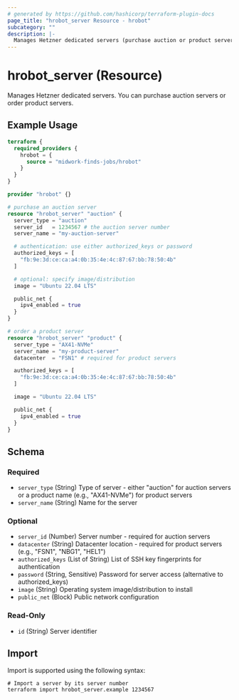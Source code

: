 ```yaml
---
# generated by https://github.com/hashicorp/terraform-plugin-docs
page_title: "hrobot_server Resource - hrobot"
subcategory: ""
description: |-
  Manages Hetzner dedicated servers (purchase auction or product servers)
---
```


# hrobot_server (Resource)

Manages Hetzner dedicated servers. You can purchase auction servers or order product servers.

## Example Usage

```terraform
terraform {
  required_providers {
    hrobot = {
      source = "midwork-finds-jobs/hrobot"
    }
  }
}

provider "hrobot" {}

# purchase an auction server
resource "hrobot_server" "auction" {
  server_type = "auction"
  server_id   = 1234567 # the auction server number
  server_name = "my-auction-server"

  # authentication: use either authorized_keys or password
  authorized_keys = [
    "fb:9e:3d:ce:ca:a4:0b:35:4e:4c:87:67:bb:78:50:4b"
  ]

  # optional: specify image/distribution
  image = "Ubuntu 22.04 LTS"

  public_net {
    ipv4_enabled = true
  }
}

# order a product server
resource "hrobot_server" "product" {
  server_type = "AX41-NVMe"
  server_name = "my-product-server"
  datacenter  = "FSN1" # required for product servers

  authorized_keys = [
    "fb:9e:3d:ce:ca:a4:0b:35:4e:4c:87:67:bb:78:50:4b"
  ]

  image = "Ubuntu 22.04 LTS"

  public_net {
    ipv4_enabled = true
  }
}
```

<!-- schema generated by tfplugindocs -->
## Schema

### Required

- `server_type` (String) Type of server - either "auction" for auction
  servers or a product name (e.g., "AX41-NVMe") for product servers
- `server_name` (String) Name for the server

### Optional

- `server_id` (Number) Server number - required for auction servers
- `datacenter` (String) Datacenter location - required for product servers (e.g., "FSN1", "NBG1", "HEL1")
- `authorized_keys` (List of String) List of SSH key fingerprints for authentication
- `password` (String, Sensitive) Password for server access (alternative to authorized_keys)
- `image` (String) Operating system image/distribution to install
- `public_net` (Block) Public network configuration

### Read-Only

- `id` (String) Server identifier

## Import

Import is supported using the following syntax:

```shell
# Import a server by its server number
terraform import hrobot_server.example 1234567
```
